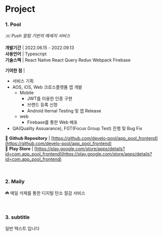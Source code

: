 # Project

### 1. Pool

_✉️ Push 알림 기반의 메세지 서비스_

**개발기간** | 2022.06.15 - 2022.09.13  
**사용언어** | Typescript  
**기술스택** |
React Native
React Query
Redux
Webpack
Firebase

**기여한 점** |

-   서비스 기획
-   AOS, iOS, Web 크로스플랫폼 앱 개발
    -   Mobile
        -   JWT를 이용한 인증 구현
        -   브랜드 등록 신청
        -   Android Iternal Testing 및 앱 Release
    -   web
        -   Firebase를 통한 Web 배포
-   QA(Quality Assuarance), FGT(Focus Group Test) 진행 및 Bug Fix

🔗 **Github Repository** | [https://github.com/develo-pool/app_pool_frontend](https://github.com/develo-pool/app_pool_frontend)  
🔗 **Play Store** | [https://play.google.com/store/apps/details?id=com.app_pool_frontend](https://play.google.com/store/apps/details?id=com.app_pool_frontend)

<br/>

### 2. Maily

☘️ 메일 삭제를 통한 디지털 탄소 절감 서비스

<br/>

### 3. subtitle

일반 텍스트 입니다

